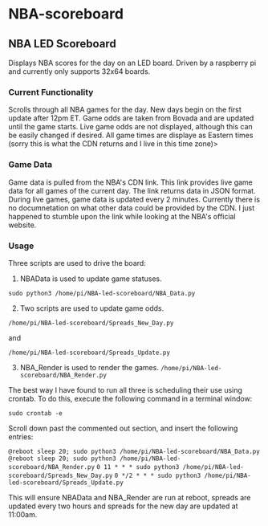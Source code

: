 # NBA-scoreboard

## NBA LED Scoreboard
Displays NBA scores for the day on an LED board. Driven by a raspberry pi and currently only supports 32x64 boards.

### Current Functionality
Scrolls through all NBA games for the day. New days begin on the first update after 12pm ET. Game odds are taken from Bovada and are updated until the game starts. Live game odds are not displayed, although this can be easily changed if desired. All game times are displaye as Eastern times (sorry this is what the CDN returns and I live in this time zone)>

### Game Data
Game data is pulled from the NBA's CDN link. This link provides live game data for all games of the current day. The link returns data in JSON format. During live games, game data is updated every 2 minutes. Currently there is no documnetation on what other data could be provided by the CDN. I just happened to stumble upon the link while looking at the NBA's official website.

### Usage
Three scripts are used to drive the board:
1. NBAData is used to update game statuses.

`sudo python3 /home/pi/NBA-led-scoreboard/NBA_Data.py`

2. Two scripts are used to update game odds.

`/home/pi/NBA-led-scoreboard/Spreads_New_Day.py`

and 

`/home/pi/NBA-led-scoreboard/Spreads_Update.py`

3. NBA_Render is used to render the games.
`/home/pi/NBA-led-scoreboard/NBA_Render.py`

The best way I have found to run all three is scheduling their use using crontab. To do this, execute the following command in a terminal window:

`sudo crontab -e`

Scroll down past the commented out section, and insert the following entries:

```@reboot sleep 20; sudo python3 /home/pi/NBA-led-scoreboard/NBA_Data.py```
```@reboot sleep 20; sudo python3 /home/pi/NBA-led-scoreboard/NBA_Render.py```
```0 11 * * * sudo python3 /home/pi/NBA-led-scoreboard/Spreads_New_Day.py```
```0 */2 * * * sudo python3 /home/pi/NBA-led-scoreboard/Spreads_Update.py```

This will ensure NBAData and NBA_Render are run at reboot, spreads are updated every two hours and spreads for the new day are updated at 11:00am.
